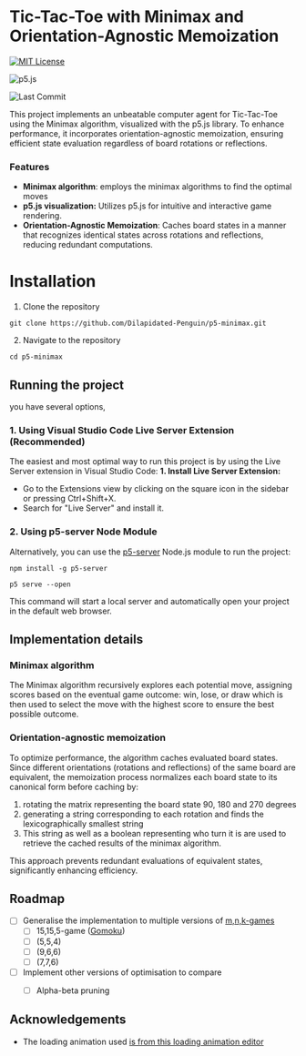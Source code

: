 # Tic-Tac-Toe with Minimax and Orientation-Agnostic Memoization

[![MIT License](https://img.shields.io/badge/License-MIT-green.svg)](https://choosealicense.com/licenses/mit/)

![p5.js](https://img.shields.io/badge/p5.js-ED225D?style=for-the-badge&logo=p5.js&logoColor=FFFFFF)

![Last Commit](https://img.shields.io/github/Dilapidated-Penguin/p5-minimax)

This project implements an unbeatable computer agent for Tic-Tac-Toe using the Minimax algorithm, visualized with the p5.js library. To enhance performance, it incorporates orientation-agnostic memoization, ensuring efficient state evaluation regardless of board rotations or reflections.

### Features

- **Minimax algorithm**: employs the minimax algorithms to find the optimal moves
- **p5.js visualization:** Utilizes p5.js for intuitive and interactive game rendering.
- **Orientation-Agnostic Memoization**: Caches board states in a manner that recognizes identical states across rotations and reflections, reducing redundant computations.

# Installation
1. Clone the repository
```
git clone https://github.com/Dilapidated-Penguin/p5-minimax.git
```
2. Navigate to the repository
```
cd p5-minimax
```
## Running the project
you have several options,

### 1. Using Visual Studio Code Live Server Extension (Recommended)
The easiest and most optimal way to run this project is by using the Live Server extension in Visual Studio Code:
**1. Install Live Server Extension:**
- Go to the Extensions view by clicking on the square icon in the sidebar or pressing Ctrl+Shift+X.
- Search for "Live Server" and install it.

### 2. Using p5-server Node Module
Alternatively, you can use the [p5-server](https://osteele.github.io/p5-server/#quick-start--installation) Node.js module to run the project:

```
npm install -g p5-server
```

```
p5 serve --open
```
This command will start a local server and automatically open your project in the default web browser.


## Implementation details
### Minimax algorithm
The Minimax algorithm recursively explores each potential move, assigning scores based on the eventual game outcome: win, lose, or draw which is then used to select the move with the highest score to ensure the best possible outcome.
### Orientation-agnostic memoization
To optimize performance, the algorithm caches evaluated board states. Since different orientations (rotations and reflections) of the same board are equivalent, the memoization process normalizes each board state to its canonical form before caching by:
1. rotating the matrix representing the board state 90, 180 and 270 degrees
2. generating a string corresponding to each rotation and finds the lexicographically smallest string
3. This string as well as a boolean representing who turn it is are used to retrieve the cached results of the minimax algorithm.

This approach prevents redundant evaluations of equivalent states, significantly enhancing efficiency.
## Roadmap

- [ ] Generalise the implementation to multiple versions of [m,n,k-games](https://en.wikipedia.org/wiki/M,n,k-game)
    - [ ] 15,15,5-game ([Gomoku](https://en.wikipedia.org/wiki/Gomoku))
    - [ ] (5,5,4)
    - [ ] (9,6,6)
    - [ ] (7,7,6)

- [ ] Implement other versions of optimisation to compare
    - [ ] Alpha-beta pruning


## Acknowledgements
- The loading animation used [is from this loading animation editor](https://editor.p5js.org/black/sketches/HJbGfpCvM)


